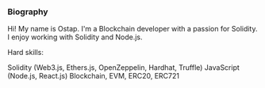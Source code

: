 ### Biography 
Hi! My name is Ostap. I'm a Blockchain developer with a passion for Solidity. I enjoy working with Solidity and Node.js.

Hard skills:

Solidity (Web3.js, Ethers.js, OpenZeppelin, Hardhat, Truffle) JavaScript (Node.js, React.js) Blockchain, EVM, ERC20, ERC721
